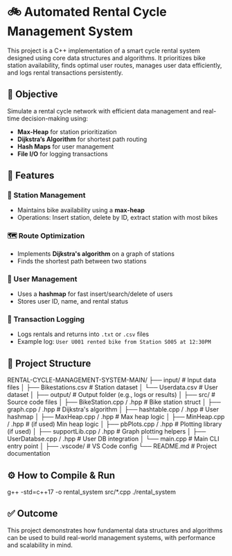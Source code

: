 # 🚲 Automated Rental Cycle Management System

This project is a C++ implementation of a smart cycle rental system designed using core data structures and algorithms. It prioritizes bike station availability, finds optimal user routes, manages user data efficiently, and logs rental transactions persistently.

## 📌 Objective

Simulate a rental cycle network with efficient data management and real-time decision-making using:

- **Max-Heap** for station prioritization
- **Dijkstra’s Algorithm** for shortest path routing
- **Hash Maps** for user management
- **File I/O** for logging transactions

## 🧠 Features

### 🚉 Station Management

- Maintains bike availability using a **max-heap**
- Operations: Insert station, delete by ID, extract station with most bikes

### 🗺️ Route Optimization

- Implements **Dijkstra's algorithm** on a graph of stations
- Finds the shortest path between two stations

### 👥 User Management

- Uses a **hashmap** for fast insert/search/delete of users
- Stores user ID, name, and rental status

### 🧾 Transaction Logging

- Logs rentals and returns into `.txt` or `.csv` files
- Example log: `User U001 rented bike from Station S005 at 12:30PM`

## 📁 Project Structure

RENTAL-CYCLE-MANAGEMENT-SYSTEM-MAIN/
├── input/ # Input data files
│ ├── Bikestations.csv # Station dataset
│ └── Userdata.csv # User dataset
│
├── output/ # Output folder (e.g., logs or results)
│
├── src/ # Source code files
│ ├── BikeStation.cpp / .hpp # Bike station struct
│ ├── graph.cpp / .hpp # Dijkstra's algorithm
│ ├── hashtable.cpp / .hpp # User hashmap
│ ├── MaxHeap.cpp / .hpp # Max heap logic
│ ├── MinHeap.cpp / .hpp # (if used) Min heap logic
│ ├── pbPlots.cpp / .hpp # Plotting library (if used)
│ ├── supportLib.cpp / .hpp # Graph plotting helpers
│ ├── UserDatabse.cpp / .hpp # User DB integration
│ └── main.cpp # Main CLI entry point
│
├── .vscode/ # VS Code config
└── README.md # Project documentation


## ⚙️ How to Compile & Run

g++ -std=c++17 -o rental_system src/*.cpp
./rental_system


## ✅ Outcome
This project demonstrates how fundamental data structures and algorithms can be used to build real-world management systems, with performance and scalability in mind.
